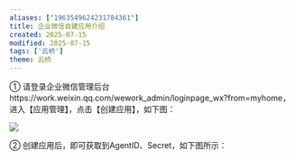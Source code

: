 ```yaml
---
aliases: ["1963549624231784361"]
title: 企业微信自建应用介绍
created: 2025-07-15
modified: 2025-07-15
tags: ['云桥']
theme: 云桥
---
```


① 请登录企业微信管理后台https://work.weixin.qq.com/wework\_admin/loginpage\_wx?from=myhome，进入【应用管理】，点击【创建应用】，如下图：

![](https://myhelpdoc.oss-cn-heyuan.aliyuncs.com/mdimages/69d59ffb4612f5ef707227ff4ce7b0ec.jpg)

② 创建应用后，即可获取到AgentID、Secret，如下图所示：

